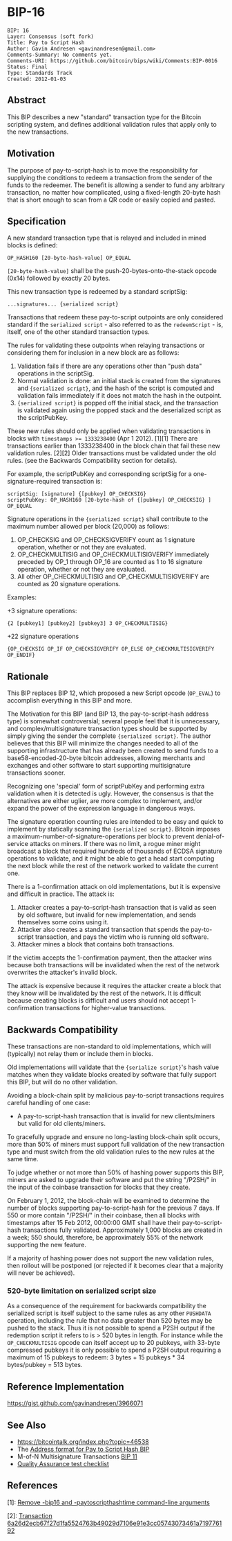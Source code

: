 # BIP-16

    BIP: 16
    Layer: Consensus (soft fork)
    Title: Pay to Script Hash
    Author: Gavin Andresen <gavinandresen@gmail.com>
    Comments-Summary: No comments yet.
    Comments-URI: https://github.com/bitcoin/bips/wiki/Comments:BIP-0016
    Status: Final
    Type: Standards Track
    Created: 2012-01-03

## Abstract

This BIP describes a new "standard" transaction type for the Bitcoin scripting system, and defines additional validation rules that apply only to the new transactions.

## Motivation

The purpose of pay-to-script-hash is to move the responsibility for supplying the conditions to redeem a transaction from the sender of the funds to the redeemer.
The benefit is allowing a sender to fund any arbitrary transaction, no matter how complicated, using a fixed-length 20-byte hash that is short enough to scan from a QR code or easily copied and pasted.

## Specification

A new standard transaction type that is relayed and included in mined blocks is defined:

    OP_HASH160 [20-byte-hash-value] OP_EQUAL

`[20-byte-hash-value]` shall be the push-20-bytes-onto-the-stack opcode (0x14) followed by exactly 20 bytes.

This new transaction type is redeemed by a standard scriptSig:

    ...signatures... {serialized script}

Transactions that redeem these pay-to-script outpoints are only considered standard if the `serialized script` - also referred to as the `redeemScript` - is, itself, one of the other standard transaction types.

The rules for validating these outpoints when relaying transactions or considering them for inclusion in a new block are as follows:

1. Validation fails if there are any operations other than "push data" operations in the scriptSig.
2. Normal validation is done: an initial stack is created from the signatures and `{serialized script}`, and the hash of the script is computed and validation fails immediately if it does not match the hash in the outpoint.
3. `{serialized script}` is popped off the initial stack, and the transaction is validated again using the popped stack and the deserialized script as the scriptPubKey.

These new rules should only be applied when validating transactions in blocks with `timestamps >= 1333238400` (Apr 1 2012). [1][1]
There are transactions earlier than 1333238400 in the block chain that fail these new validation rules. [2][2]
Older transactions must be validated under the old rules.
(see the Backwards Compatibility section for details).

For example, the scriptPubKey and corresponding scriptSig for a one-signature-required transaction is:

    scriptSig: [signature] {[pubkey] OP_CHECKSIG}
    scriptPubKey: OP_HASH160 [20-byte-hash of {[pubkey] OP_CHECKSIG} ] OP_EQUAL

Signature operations in the `{serialized script}` shall contribute to the maximum number allowed per block (20,000) as follows:

 1. OP_CHECKSIG and OP_CHECKSIGVERIFY count as 1 signature operation, whether or not they are evaluated.
 2. OP_CHECKMULTISIG and OP_CHECKMULTISIGVERIFY immediately preceded by OP_1 through OP_16 are counted as 1 to 16 signature operation, whether or not they are evaluated.
 3. All other OP_CHECKMULTISIG and OP_CHECKMULTISIGVERIFY are counted as 20 signature operations.

Examples:

+3 signature operations:

    {2 [pubkey1] [pubkey2] [pubkey3] 3 OP_CHECKMULTISIG}

+22 signature operations

    {OP_CHECKSIG OP_IF OP_CHECKSIGVERIFY OP_ELSE OP_CHECKMULTISIGVERIFY OP_ENDIF}

## Rationale

This BIP replaces BIP 12, which proposed a new Script opcode (`OP_EVAL`) to accomplish everything in this BIP and more.

The Motivation for this BIP (and BIP 13, the pay-to-script-hash address type) is somewhat controversial; several people feel that it is unnecessary, and complex/multisignature transaction types should be supported by simply giving the sender the complete `{serialized script}`.
The author believes that this BIP will minimize the changes needed to all of the supporting infrastructure that has already been created to send funds to a base58-encoded-20-byte bitcoin addresses, allowing merchants and exchanges and other software to start supporting multisignature transactions sooner.

Recognizing one 'special' form of scriptPubKey and performing extra validation when it is detected is ugly.
However, the consensus is that the alternatives are either uglier, are more complex to implement, and/or expand the power of the expression language in dangerous ways.

The signature operation counting rules are intended to be easy and quick to implement by statically scanning the `{serialized script}`.
Bitcoin imposes a maximum-number-of-signature-operations per block to prevent denial-of-service attacks on miners.
If there was no limit, a rogue miner might broadcast a block that required hundreds of thousands of ECDSA signature operations to validate, and it might be able to get a head start computing the next block while the rest of the network worked to validate the current one.

There is a 1-confirmation attack on old implementations, but it is expensive and difficult in practice.
The attack is:

 1. Attacker creates a pay-to-script-hash transaction that is valid as seen by old software, but invalid for new implementation, and sends themselves some coins using it.
 2. Attacker also creates a standard transaction that spends the pay-to-script transaction, and pays the victim who is running old software.
 3. Attacker mines a block that contains both transactions.

If the victim accepts the 1-confirmation payment, then the attacker wins because both transactions will be invalidated when the rest of the network overwrites the attacker's invalid block.

The attack is expensive because it requires the attacker create a block that they know will be invalidated by the rest of the network.
It is difficult because creating blocks is difficult and users should not accept 1-confirmation transactions for higher-value transactions.

## Backwards Compatibility

These transactions are non-standard to old implementations, which will (typically) not relay them or include them in blocks.

Old implementations will validate that the `{serialize script}`'s hash value matches when they validate blocks created by software that fully support this BIP, but will do no other validation.

Avoiding a block-chain split by malicious pay-to-script transactions requires careful handling of one case:

* A pay-to-script-hash transaction that is invalid for new clients/miners but valid for old clients/miners.

To gracefully upgrade and ensure no long-lasting block-chain split occurs, more than 50% of miners must support full validation of the new transaction type and must switch from the old validation rules to the new rules at the same time.

To judge whether or not more than 50% of hashing power supports this BIP, miners are asked to upgrade their software and put the string "/P2SH/" in the input of the coinbase transaction for blocks that they create.

On February 1, 2012, the block-chain will be examined to determine the number of blocks supporting pay-to-script-hash for the previous 7 days.
If 550 or more contain "/P2SH/" in their coinbase, then all blocks with timestamps after 15 Feb 2012, 00:00:00 GMT shall have their pay-to-script-hash transactions fully validated.
Approximately 1,000 blocks are created in a week; 550 should, therefore, be approximately 55% of the network supporting the new feature.

If a majority of hashing power does not support the new validation rules, then rollout will be postponed (or rejected if it becomes clear that a majority will never be achieved).

### 520-byte limitation on serialized script size

As a consequence of the requirement for backwards compatibility the serialized script is itself subject to the same rules as any other `PUSHDATA` operation, including the rule that no data greater than 520 bytes may be pushed to the stack.
Thus it is not possible to spend a P2SH output if the redemption script it refers to is > 520 bytes in length.
For instance while the `OP_CHECKMULTISIG` opcode can itself accept up to 20 pubkeys, with 33-byte compressed pubkeys it is only possible to spend a P2SH output requiring a maximum of 15 pubkeys to redeem: 3 bytes + 15 pubkeys * 34 bytes/pubkey = 513 bytes.

## Reference Implementation

https://gist.github.com/gavinandresen/3966071

## See Also

* https://bitcointalk.org/index.php?topic=46538
* The [Address format for Pay to Script Hash BIP](/protocol/forks/bip-0013)
* M-of-N Multisignature Transactions [BIP 11](/protocol/forks/bip-0011)
* [Quality Assurance test checklist](https://github.com/bitcoin/bips/blob/master/bip-0016/qa.mediawiki)

## References

[1]: [Remove -bip16 and -paytoscripthashtime command-line arguments](https://github.com/bitcoin/bitcoin/commit/8f188ece3c82c4cf5d52a3363e7643c23169c0ff)

[2]: [Transaction 6a26d2ecb67f27d1fa5524763b49029d7106e91e3cc05743073461a719776192](http://blockexplorer.com/tx/6a26d2ecb67f27d1fa5524763b49029d7106e91e3cc05743073461a719776192)
